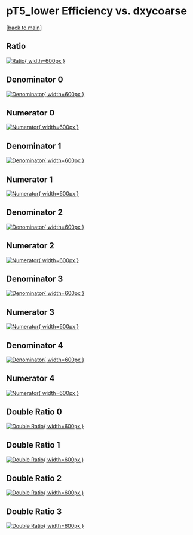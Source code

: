 # pT5_lower Efficiency vs. dxycoarse

[[back to main](./)]



## Ratio

[![Ratio](../mtv/var/pT5_lower_base_211_-1_eff_dxycoarse.png){ width=600px }](../mtv/var/pT5_lower_base_211_-1_eff_dxycoarse.pdf)

## Denominator 0

[![Denominator](../mtv/den/pT5_lower_base_211_-1_eff_dxycoarse_den0.png){ width=600px }](../mtv/den/pT5_lower_base_211_-1_eff_dxycoarse_den0.pdf)

## Numerator 0

[![Numerator](../mtv/num/pT5_lower_base_211_-1_eff_dxycoarse_num0.png){ width=600px }](../mtv/num/pT5_lower_base_211_-1_eff_dxycoarse_num0.pdf)

## Denominator 1

[![Denominator](../mtv/den/pT5_lower_base_211_-1_eff_dxycoarse_den1.png){ width=600px }](../mtv/den/pT5_lower_base_211_-1_eff_dxycoarse_den1.pdf)

## Numerator 1

[![Numerator](../mtv/num/pT5_lower_base_211_-1_eff_dxycoarse_num1.png){ width=600px }](../mtv/num/pT5_lower_base_211_-1_eff_dxycoarse_num1.pdf)

## Denominator 2

[![Denominator](../mtv/den/pT5_lower_base_211_-1_eff_dxycoarse_den2.png){ width=600px }](../mtv/den/pT5_lower_base_211_-1_eff_dxycoarse_den2.pdf)

## Numerator 2

[![Numerator](../mtv/num/pT5_lower_base_211_-1_eff_dxycoarse_num2.png){ width=600px }](../mtv/num/pT5_lower_base_211_-1_eff_dxycoarse_num2.pdf)

## Denominator 3

[![Denominator](../mtv/den/pT5_lower_base_211_-1_eff_dxycoarse_den3.png){ width=600px }](../mtv/den/pT5_lower_base_211_-1_eff_dxycoarse_den3.pdf)

## Numerator 3

[![Numerator](../mtv/num/pT5_lower_base_211_-1_eff_dxycoarse_num3.png){ width=600px }](../mtv/num/pT5_lower_base_211_-1_eff_dxycoarse_num3.pdf)

## Denominator 4

[![Denominator](../mtv/den/pT5_lower_base_211_-1_eff_dxycoarse_den4.png){ width=600px }](../mtv/den/pT5_lower_base_211_-1_eff_dxycoarse_den4.pdf)

## Numerator 4

[![Numerator](../mtv/num/pT5_lower_base_211_-1_eff_dxycoarse_num4.png){ width=600px }](../mtv/num/pT5_lower_base_211_-1_eff_dxycoarse_num4.pdf)

## Double Ratio 0

[![Double Ratio](../mtv/ratio/pT5_lower_base_211_-1_eff_dxycoarse_ratio0.png){ width=600px }](../mtv/ratio/pT5_lower_base_211_-1_eff_dxycoarse_ratio0.pdf)

## Double Ratio 1

[![Double Ratio](../mtv/ratio/pT5_lower_base_211_-1_eff_dxycoarse_ratio1.png){ width=600px }](../mtv/ratio/pT5_lower_base_211_-1_eff_dxycoarse_ratio1.pdf)

## Double Ratio 2

[![Double Ratio](../mtv/ratio/pT5_lower_base_211_-1_eff_dxycoarse_ratio2.png){ width=600px }](../mtv/ratio/pT5_lower_base_211_-1_eff_dxycoarse_ratio2.pdf)

## Double Ratio 3

[![Double Ratio](../mtv/ratio/pT5_lower_base_211_-1_eff_dxycoarse_ratio3.png){ width=600px }](../mtv/ratio/pT5_lower_base_211_-1_eff_dxycoarse_ratio3.pdf)

